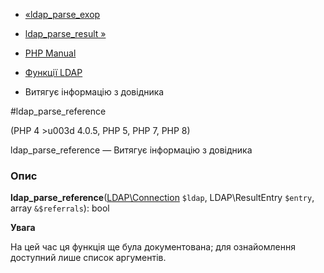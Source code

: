 - [«ldap_parse_exop](function.ldap-parse-exop.md)
- [ldap_parse_result »](function.ldap-parse-result.md)

- [PHP Manual](index.md)
- [Функції LDAP](ref.ldap.md)
- Витягує інформацію з довідника

#ldap_parse_reference

(PHP 4 \>u003d 4.0.5, PHP 5, PHP 7, PHP 8)

ldap_parse_reference — Витягує інформацію з довідника

### Опис

**ldap_parse_reference**([LDAP\Connection](class.ldap-connection.md)
`$ldap`, LDAP\ResultEntry `$entry`, array `&$referrals`): bool

**Увага**

На цей час ця функція ще була документована; для
ознайомлення доступний лише список аргументів.
